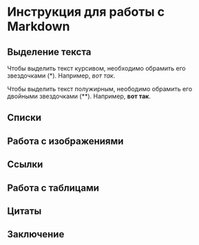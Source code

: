 # Инструкция для работы с Markdown 

## Выделение текста

Чтобы выделить текст курсивом, необходимо обрамить его звездочками (*). Например, *вот так*.

Чтобы выделить текст полужирным, неободимо обрамить его двойными звездочками (**). Например, **вот так**.
## Списки

## Работа с изображениями 

## Ссылки

## Работа с таблицами 

## Цитаты

## Заключение 